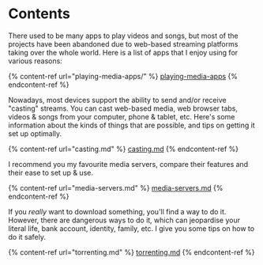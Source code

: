 # Contents

There used to be many apps to play videos and songs, but most of the projects have been abandoned due to web-based streaming platforms taking over the whole world. Here is a list of apps that I enjoy using for various reasons:

{% content-ref url="playing-media-apps/" %}
[playing-media-apps](playing-media-apps/)
{% endcontent-ref %}

Nowadays, most devices support the ability to send and/or receive "casting" streams. You can cast web-based media, web browser tabs, videos & songs from your computer, phone & tablet, etc. Here's some information about the kinds of things that are possible, and tips on getting it set up optimally.&#x20;

{% content-ref url="casting.md" %}
[casting.md](casting.md)
{% endcontent-ref %}

I recommend you my favourite media servers, compare their features and their ease to set up & use.

{% content-ref url="media-servers.md" %}
[media-servers.md](media-servers.md)
{% endcontent-ref %}

If you _really_ want to download something, you'll find a way to do it. However, there are dangerous ways to do it, which can jeopardise your literal life, bank account, identity, family, etc. I give you some tips on how to do it safely.&#x20;

{% content-ref url="torrenting.md" %}
[torrenting.md](torrenting.md)
{% endcontent-ref %}

